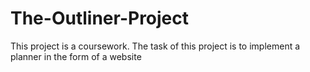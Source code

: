 # The-Outliner-Project
This project is a coursework. The task of this project is to implement a planner in the form of a website
